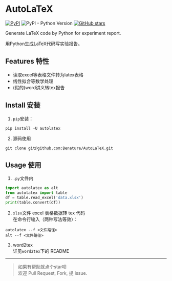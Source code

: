 # AutoLaTeX

[![PyPI](https://img.shields.io/pypi/v/autolatex)](https://pypi.org/project/autolatex/)
![PyPI - Python Version](https://img.shields.io/pypi/pyversions/autolatex)
[![GitHub stars](https://img.shields.io/github/stars/Benature/AutoLaTeX)](https://github.com/Benature/AutoLaTeX)

Generate LaTeX code by Python for experiment report.

用Python生成LaTeX代码写实验报告。  

## Features 特性

- 读取excel等表格文件转为latex表格
- 线性拟合等数学处理
- (假的)word讲义转tex报告

## Install 安装

1. `pip`安装：

```shell
pip install -U autolatex
```

2. 源码使用

```shell
git clone git@github.com:Benature/AutoLaTeX.git
```

## Usage 使用

1. `.py`文件内  
```python
import autolatex as alt
from autolatex import table
df = table.read_excel('data.xlsx')
print(table.convert(df))
```

2. `xlsx`文件 excel 表格数据转 tex 代码  
  在命令行输入（两种写法等效）：
  ```shell
  autolatex --f <文件路径>
  alt --f <文件路径>
  ```

3. word2tex  
   详见`word2tex`下的 README

---

>如果有帮助就点个star呗  
>欢迎 Pull Request, Fork, 提 issue.
